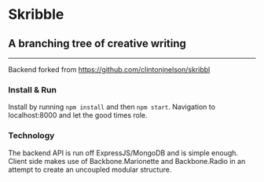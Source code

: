 # Skribble
## A branching tree of creative writing
------------------------------------------
Backend forked from https://github.com/clintonjnelson/skribbl

### Install & Run
Install by running `npm install` and then `npm start`. Navigation to localhost:8000 and let the good times role.

### Technology
The backend API is run off ExpressJS/MongoDB and is simple enough. Client side makes use of Backbone.Marionette and Backbone.Radio in an attempt to create an uncoupled modular structure.
